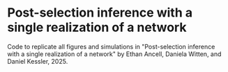 # Post-selection inference with a single realization of a network

Code to replicate all figures and simulations in "Post-selection inference with a single realization of a network" by Ethan Ancell, Daniela Witten, and Daniel Kessler, 2025.

